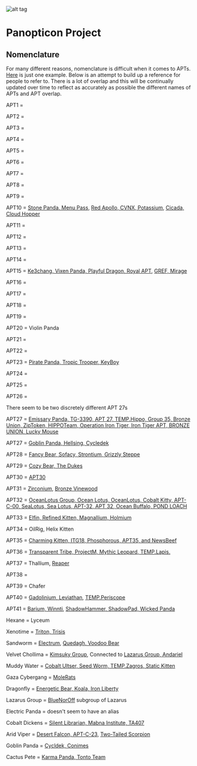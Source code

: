 ![alt tag](https://user-images.githubusercontent.com/24201238/29351849-9c3087b4-82b8-11e7-8fed-350e3b8b4945.png)

# Panopticon Project

## Nomenclature

For many different reasons, nomenclature is difficult when it comes to APTs. [Here](https://twitter.com/FDjoes/status/1181264949961805824) is just one example. Below is an attempt to build up a reference for people to refer to. There is a lot of overlap and this will be continually updated over time to reflect as accurately as possible the different names of APTs and APT overlap.

APT1 = 

APT2 = 

APT3 = 

APT4 = 

APT5 = 

APT6 = 

APT7 = 

APT8 = 

APT9 = 

APT10 = [Stone Panda, Menu Pass](https://adeo.com.tr/en/adeo_annual_threat_report/), [Red Apollo, CVNX, Potassium](https://eur-lex.europa.eu/legal-content/EN/TXT/HTML/?uri=CELEX:32020D1127&from=EN), [Cicada, Cloud Hopper](https://symantec-enterprise-blogs.security.com/blogs/threat-intelligence/cicada-apt10-japan-espionage)

APT11 = 

APT12 = 

APT13 = 

APT14 = 

APT15 = [Ke3chang, Vixen Panda, Playful Dragon, Royal APT](https://www.bleepingcomputer.com/news/security/hacking-group-builds-new-ketrum-malware-from-recycled-backdoors/), [GREF, Mirage](https://www.securityweek.com/chinese-hackers-target-uyghurs-multiple-android-surveillance-tools)

APT16 = 

APT17 = 

APT18 = 

APT19 = 

APT20 = Violin Panda

APT21 = 

APT22 = 

APT23 = [Pirate Panda, Tropic Trooper, KeyBoy](https://malpedia.caad.fkie.fraunhofer.de/actor/pirate_panda)

APT24 = 

APT25 = 

APT26 = 

There seem to be two discretely different APT 27s

APT27 = [Emissary Panda, TG-3390, APT 27, TEMP.Hippo, Group 35, Bronze Union, ZipToken, HIPPOTeam, Operation Iron Tiger, Iron Tiger APT, BRONZE UNION, Lucky Mouse](https://malpedia.caad.fkie.fraunhofer.de/actor/emissary_panda)

APT27 = [Goblin Panda, Hellsing, Cycledek](https://www.fortinet.com/blog/threat-research/cta-security-playbook--goblin-panda)

APT28 = [Fancy Bear, Sofacy, Strontium, Grizzly Steppe](https://www.zdnet.com/article/german-authorities-charge-russian-hacker-for-2015-bundestag-hack/)

APT29 = [Cozy Bear, The Dukes](https://www.welivesecurity.com/2019/10/17/operation-ghost-dukes-never-left/)

APT30 = [APT30](https://www2.fireeye.com/rs/fireye/images/rpt-apt30.pdf)

APT31 = [Zirconium](https://www.cyberscoop.com/apt10-apt31-recorded-future-rapid7-china/), [Bronze Vinewood](https://www.secureworks.com/research/bronze-vinewood-targets-supply-chains)

APT32 = [OceanLotus Group, Ocean Lotus, OceanLotus, Cobalt Kitty, APT-C-00, SeaLotus, Sea Lotus, APT-32, APT 32, Ocean Buffalo, POND LOACH](https://malpedia.caad.fkie.fraunhofer.de/actor/apt32) 

APT33 = [Elfin, Refined Kitten, Magnallium, Holmium](https://brica.de/alerts/alert/public/1277530/hunting-apt33-campaign-infrastructure/)

APT34 = OilRig, Helix Kitten

APT35 = [Charming Kitten, ITG18, Phosphorous, APT35, and NewsBeef](https://www.securityweek.com/iran-linked-hackers-accidentally-exposed-40-gb-their-files)

APT36 = [Transparent Tribe, ProjectM, Mythic Leopard, TEMP.Lapis.](https://blog.malwarebytes.com/threat-analysis/2020/03/apt36-jumps-on-the-coronavirus-bandwagon-delivers-crimson-rat/)

APT37 = Thallium, [Reaper](https://www.fireeye.com/blog/threat-research/2018/02/apt37-overlooked-north-korean-actor.html)

APT38 = 

APT39 = Chafer

APT40 = [Gadolinium, Leviathan](https://www.zdnet.com/article/microsoft-removed-18-azure-ad-apps-used-by-chinese-state-sponsored-hacker-group/), [TEMP.Periscope](https://www.fireeye.com/blog/threat-research/2018/03/suspected-chinese-espionage-group-targeting-maritime-and-engineering-industries.html)

APT41 = [Barium, Winnti](https://www.technologyreview.com/f/614088/chinese-hackers-do-double-duty-operations-for-espionage-and-profit/), [ShadowHammer, ShadowPad, Wicked Panda](https://www.wired.com/story/barium-supply-chain-hackers/)

Hexane = Lyceum

Xenotime = [Triton, Trisis](https://www.securityweek.com/more-threat-groups-target-electric-utilities-north-america)

Sandworm = [Electrum](https://www.securityweek.com/more-threat-groups-target-electric-utilities-north-america), [Quedagh, Voodoo Bear](https://attack.mitre.org/groups/G0034/)

Velvet Chollima = [Kimsuky Group](https://blog.yoroi.company/research/the-north-korean-kimsuky-apt-keeps-threatening-south-korea-evolving-its-ttps/), Connected to [Lazarus Group, Andariel](https://global.ahnlab.com/global/upload/download/asecreport/ASEC%20REPORT_vol.98_ENG.pdf)

Muddy Water = [Cobalt Ultser, Seed Worm, TEMP.Zagros, Static Kitten](https://www.secureworks.com/blog/business-as-usual-for-iranian-operations-despite-increased-tensions)

Gaza Cybergang = [MoleRats](https://attack.mitre.org/groups/G0021/)

Dragonfly = [Energetic Bear, Koala, Iron Liberty](https://www.wired.com/story/russian-hacking-teams-infrastructure/)

Lazarus Group = [BlueNorOff](https://threatpost.com/lazarus-apt-spinoff-linked-to-banking-hacks/124746/) subgroup of Lazarus

Electric Panda = doesn't seem to have an alias

Cobalt Dickens = [Silent Librarian, Mabna Institute, TA407](https://malpedia.caad.fkie.fraunhofer.de/actor/silent_librarian)

Arid Viper = [Desert Falcon, APT-C-23](https://malpedia.caad.fkie.fraunhofer.de/actor/aridviper), [Two-Tailed Scorpion](https://www.technadu.com/apt-c-23-re-emerged-front-scene-mygram-hacks/102145/)

Goblin Panda = [Cycldek, Conimes](https://securelist.com/cycldek-bridging-the-air-gap/97157/)

Cactus Pete = [Karma Panda, Tonto Team](https://www.securityweek.com/china-linked-cactuspete-hackers-successful-despite-lack-sophistication)
